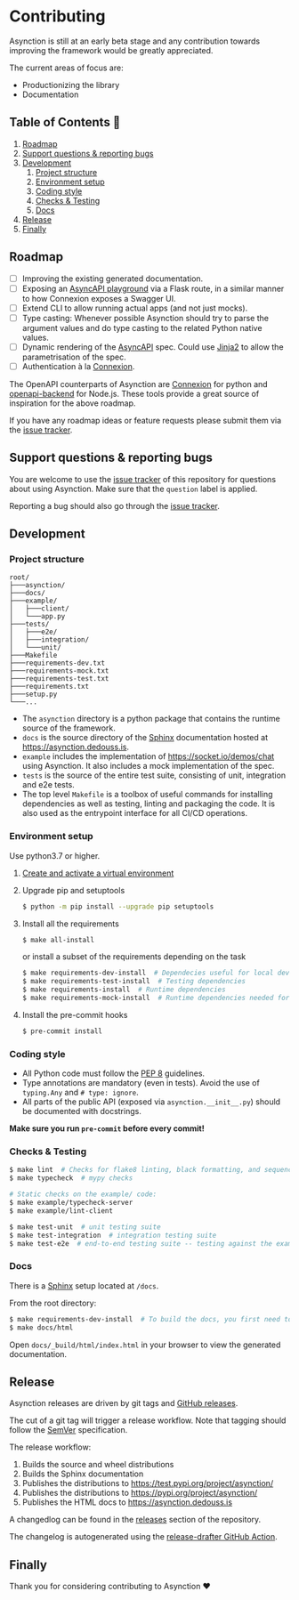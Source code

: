 # Contributing

Asynction is still at an early beta stage and any contribution towards improving the framework would be greatly appreciated.

The current areas of focus are:

- Productionizing the library
- Documentation

## Table of Contents 📖

1. [Roadmap](#roadmap)
1. [Support questions & reporting bugs](#support-questions--reporting-bugs)
1. [Development](#development)
   1. [Project structure](#project-structure)
   1. [Environment setup](#environment-setup)
   1. [Coding style](#coding-style)
   1. [Checks & Testing](#checks--testing)
   1. [Docs](#docs)
1. [Release](#release)
1. [Finally](#finally)

## Roadmap

- [ ] Improving the existing generated documentation.
- [ ] Exposing an [AsyncAPI playground](https://playground.asyncapi.io/) via a Flask route, in a similar manner to how Connexion exposes a Swagger UI.
- [ ] Extend CLI to allow running actual apps (and not just mocks).
- [ ] Type casting: Whenever possible Asynction should try to parse the argument values and do type casting to the related Python native values.
- [ ] Dynamic rendering of the [AsyncAPI](https://www.asyncapi.com/) spec. Could use [Jinja2](https://jinja.palletsprojects.com/en/3.0.x/) to allow the parametrisation of the spec.
- [ ] Authentication à la [Connexion](https://connexion.readthedocs.io/en/latest/security.html).

The OpenAPI counterparts of Asynction are [Connexion](https://github.com/zalando/connexion) for python and [openapi-backend](https://github.com/anttiviljami/openapi-backend) for Node.js. These tools provide a great source of inspiration for the above roadmap.

If you have any roadmap ideas or feature requests please submit them via the [issue tracker](https://github.com/dedoussis/asynction/issues).

## Support questions & reporting bugs

You are welcome to use the [issue tracker](https://github.com/dedoussis/asynction/issues) of this repository for questions about using Asynction. Make sure that the `question` label is applied.

Reporting a bug should also go through the [issue tracker](https://github.com/dedoussis/asynction/issues).

## Development

### Project structure

```
root/
├───asynction/
├───docs/
├───example/
│   ├───client/
│   └───app.py
├───tests/
│   ├───e2e/
│   ├───integration/
│   └───unit/
├───Makefile
├───requirements-dev.txt
├───requirements-mock.txt
├───requirements-test.txt
├───requirements.txt
├───setup.py
└───...
```

- The `asynction` directory is a python package that contains the runtime source of the framework.
- `docs` is the source directory of the [Sphinx](https://www.sphinx-doc.org/) documentation hosted at <https://asynction.dedouss.is>.
- `example` includes the implementation of <https://socket.io/demos/chat> using Asynction. It also includes a mock implementation of the spec.
- `tests` is the source of the entire test suite, consisting of unit, integration and e2e tests.
- The top level `Makefile` is a toolbox of useful commands for installing dependencies as well as testing, linting and packaging the code. It is also used as the entrypoint interface for all CI/CD operations.

### Environment setup

Use python3.7 or higher.

1. [Create and activate a virtual environment](https://packaging.python.org/tutorials/installing-packages/#creating-virtual-environments)

1. Upgrade pip and setuptools

   ```bash
   $ python -m pip install --upgrade pip setuptools
   ```

1. Install all the requirements

   ```bash
   $ make all-install
   ```

   or install a subset of the requirements depending on the task

   ```bash
   $ make requirements-dev-install  # Dependecies useful for local development
   $ make requirements-test-install  # Testing dependencies
   $ make requirements-install  # Runtime dependencies
   $ make requirements-mock-install  # Runtime dependencies needed for the mock server support funcitonality
   ```

1. Install the pre-commit hooks

   ```bash
   $ pre-commit install
   ```

### Coding style

- All Python code must follow the [PEP 8](https://www.python.org/dev/peps/pep-0008/) guidelines.
- Type annotations are mandatory (even in tests). Avoid the use of `typing.Any` and `# type: ignore`.
- All parts of the public API (exposed via `asynction.__init__.py`) should be documented with docstrings.

**Make sure you run `pre-commit` before every commit!**

### Checks & Testing

```bash
$ make lint  # Checks for flake8 linting, black formatting, and sequence of imports (isort)
$ make typecheck  # mypy checks

# Static checks on the example/ code:
$ make example/typecheck-server
$ make example/lint-client

$ make test-unit  # unit testing suite
$ make test-integration  # integration testing suite
$ make test-e2e  # end-to-end testing suite -- testing against the example chat application in a dockerised environment
```

### Docs

There is a [Sphinx](https://www.sphinx-doc.org/) setup located at `/docs`.

From the root directory:

```bash
$ make requirements-dev-install  # To build the docs, you first need to have the dev dependencies installed.
$ make docs/html
```

Open `docs/_build/html/index.html` in your browser to view the generated documentation.

## Release

Asynction releases are driven by git tags and [GitHub releases](https://docs.github.com/en/github/administering-a-repository/releasing-projects-on-github/managing-releases-in-a-repository).

The cut of a git tag will trigger a release workflow. Note that tagging should follow the [SemVer](https://semver.org/) specification.

The release workflow:

1. Builds the source and wheel distributions
1. Builds the Sphinx documentation
1. Publishes the distributions to <https://test.pypi.org/project/asynction/>
1. Publishes the distributions to <https://pypi.org/project/asynction/>
1. Publishes the HTML docs to <https://asynction.dedouss.is>

A changedlog can be found in the [releases](https://github.com/dedoussis/asynction/releases) section of the repository.

The changelog is autogenerated using the [release-drafter GitHub Action](https://github.com/marketplace/actions/release-drafter).

## Finally

Thank you for considering contributing to Asynction ❤️
